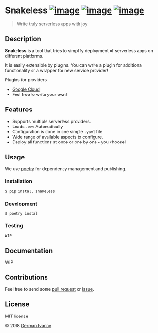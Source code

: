 # Snakeless [![image](https://img.shields.io/pypi/v/snakeless.svg)](https://python.org/pypi/snakeless) [![image](https://img.shields.io/pypi/l/snakeless.svg)](https://python.org/pypi/snakeless) [![image](https://img.shields.io/pypi/pyversions/snakeless.svg)](https://python.org/pypi/snakeless)

> Write truly serverless apps with joy

## Description

**Snakeless** is a tool that tries to simplify deployment of serverless apps on
different platforms. 

It is easily extensible by plugins. You can write a plugin for additional functionality 
or a wrapper for new service provider!

Plugins for providers:
- [Google Cloud](https://github.com/Tasyp/snakeless-provider-gcloud)
- Feel free to write your own!

## Features
-   Supports multiple serverless providers.
-   Loads `.env` Automatically. 
-   Configuration is done in one simple `.yaml` file
-   Wide range of available aspects to configure.
-   Deploy all functions at once or one by one - you choose!

## Usage

We use [poetry](https://github.com/sdispater/poetry) for dependency management and publishing.

### Installation
```
$ pip install snakeless 
```

### Development

```
$ poetry instal 
```

### Testing
```
WIP
```

## Documentation
WIP

## Contributions

Feel free to send some [pull request](https://github.com/Tasyp/snakeless/pulls) or [issue](https://github.com/Tasyp/snakeless/issues).

## License
MIT license

© 2018 [German Ivanov](https://github.com/Tasyp)
